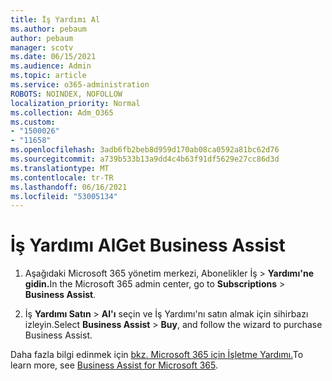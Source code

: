 ```yaml
---
title: İş Yardımı Al
ms.author: pebaum
author: pebaum
manager: scotv
ms.date: 06/15/2021
ms.audience: Admin
ms.topic: article
ms.service: o365-administration
ROBOTS: NOINDEX, NOFOLLOW
localization_priority: Normal
ms.collection: Adm_O365
ms.custom:
- "1500026"
- "11658"
ms.openlocfilehash: 3adb6fb2beb8d959d170ab08ca0592a81bc62d76
ms.sourcegitcommit: a739b533b13a9dd4c4b63f91df5629e27cc86d3d
ms.translationtype: MT
ms.contentlocale: tr-TR
ms.lasthandoff: 06/16/2021
ms.locfileid: "53005134"
---
```

# <a name="get-business-assist"></a><span data-ttu-id="59311-102">İş Yardımı Al</span><span class="sxs-lookup"><span data-stu-id="59311-102">Get Business Assist</span></span>

1. <span data-ttu-id="59311-103">Aşağıdaki Microsoft 365 yönetim merkezi, Abonelikler İş   >  **Yardımı'ne gidin.**</span><span class="sxs-lookup"><span data-stu-id="59311-103">In the Microsoft 365 admin center, go to **Subscriptions** > **Business Assist**.</span></span>

1. <span data-ttu-id="59311-104">İş **Yardımı Satın**  >  **Al'ı** seçin ve İş Yardımı'nı satın almak için sihirbazı izleyin.</span><span class="sxs-lookup"><span data-stu-id="59311-104">Select **Business Assist** > **Buy**, and follow the wizard to purchase Business Assist.</span></span>

<span data-ttu-id="59311-105">Daha fazla bilgi edinmek için [bkz. Microsoft 365 için İşletme Yardımı.](/microsoft-365/admin/misc/business-assist)</span><span class="sxs-lookup"><span data-stu-id="59311-105">To learn more, see [Business Assist for Microsoft 365](/microsoft-365/admin/misc/business-assist).</span></span>